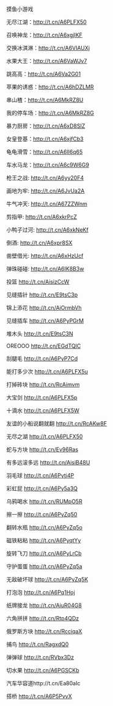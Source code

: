 


摸鱼小游戏

无尽江湖：http://t.cn/A6PLFX50

召唤神龙：http://t.cn/A6xgjIKF

交换冰淇淋：http://t.cn/A6VIAUXj

水果大王：http://t.cn/A6VaWJv7

跳高高：http://t.cn/A6Va2G01

苹果的诱惑：http://t.cn/A6hDZLMR

串山楂：http://t.cn/A6MkRZ8U

我的停车场：http://t.cn/A6MkRZ8G

暴力厨房：http://t.cn/A6xD8SIZ

女皇登基：http://t.cn/A6xjfCb3

龟龟滑雪：http://t.cn/A6Il6q65

车水马龙：http://t.cn/A6c9W6G9

枪王之战: http://t.cn/A6yy20F4

画地为牢: http://t.cn/A6JvUa2A

牛气冲天: http://t.cn/A67ZZWnm

剪指甲: http://t.cn/A6xkrPcZ

小鸭子过河: http://t.cn/A6xkNeKf

倒酒: http://t.cn/A6xpr8SX

凿壁借光: http://t.cn/A6xHzUcf

弹珠碰碰: http://t.cn/A6IK8B3w



投篮 http://t.cn/AisizCcW

见缝插针 http://t.cn/E9tsC3p

锦上添花 http://t.cn/AiOrmbVh

见缝插车 http://t.cn/A6PyPGrM

堆木头 http://t.cn/E9tsC3N

OREOOO http://t.cn/EGdTQlC

刮腿毛 http://t.cn/A6PyP7Cd

能打多少次 http://t.cn/A6PLFX5u

打掉砖块 http://t.cn/RcAimvm  

大宝剑 http://t.cn/A6PLFX5p

十滴水 http://t.cn/A6PLFX5W

友谊的小船说翻就翻 http://t.cn/RcAKw8F

无尽之湖 http://t.cn/A6PLFX50

蛇与方块 http://t.cn/Ev96Ras

有多远滚多远 http://t.cn/AisiB48U

羽毛球 http://t.cn/A6Pyti4P

彩虹屁 http://t.cn/A6Py5a3Q

乌鸦喝水 http://t.cn/RUMpO5R

擦一擦 http://t.cn/A6PyZq50

翻转水瓶 http://t.cn/A6PyZq5o

磁铁粘粘 http://t.cn/A6PyqtYy

旋转飞刀 http://t.cn/A6PyLrCb

守护蛋蛋 http://t.cn/A6PyZq5a

无敌破坏球 http://t.cn/A6PyZq5K

打泡泡 http://t.cn/A6Pq1Hoj

纸牌接龙 http://t.cn/AiuR04G8

六角拼拼 http://t.cn/Rtp4QDz

俄罗斯方块 http://t.cn/RcciqaX

捕鸟 http://t.cn/RagxdQ0

弹弹球 http://t.cn/RVbx3Dz

切水果 http://t.cn/A6PGSCKb

汽车华容道http://t.cn/Ea80aIc

搭桥 http://t.cn/A6P5PvvX














































































